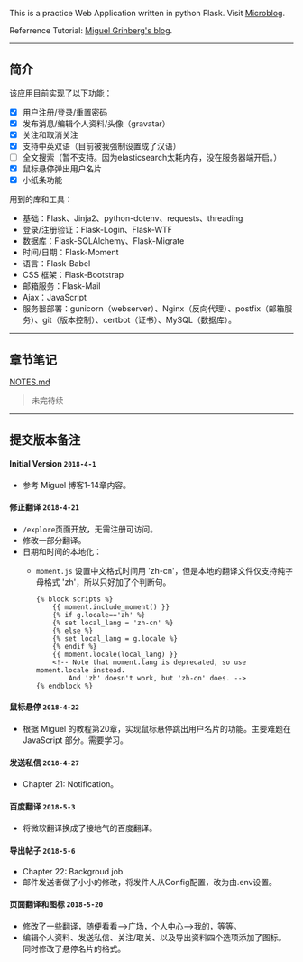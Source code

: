 This is a practice Web Application written in python Flask. Visit [Microblog](https://koya.chzcc.live/explore).

Referrence Tutorial: [Miguel Grinberg's blog](https://github.com/miguelgrinberg/microblog).

---

## 简介

该应用目前实现了以下功能：

- [x] 用户注册/登录/重置密码
- [x] 发布消息/编辑个人资料/头像（gravatar）
- [x] 关注和取消关注
- [x] 支持中英双语（目前被我强制设置成了汉语）
- [ ] 全文搜索（暂不支持。因为elasticsearch太耗内存，没在服务器端开启。）
- [x] 鼠标悬停弹出用户名片
- [x] 小纸条功能

用到的库和工具：

- 基础：Flask、Jinja2、python-dotenv、requests、threading
- 登录/注册验证：Flask-Login、Flask-WTF
- 数据库：Flask-SQLAlchemy、Flask-Migrate
- 时间/日期：Flask-Moment
- 语言：Flask-Babel
- CSS 框架：Flask-Bootstrap
- 邮箱服务：Flask-Mail
- Ajax：JavaScript
- 服务器部署：gunicorn（webserver）、Nginx（反向代理）、postfix（邮箱服务）、git（版本控制）、certbot（证书）、MySQL（数据库）。

---

## 章节笔记

[NOTES.md](./NOTES.md)
> 未完待续

---

## 提交版本备注

#### Initial Version `2018-4-1`

- 参考 Miguel 博客1-14章内容。

#### 修正翻译 `2018-4-21`

- `/explore`页面开放，无需注册可访问。
- 修改一部分翻译。
- 日期和时间的本地化：
    - `moment.js` 设置中文格式时间用 'zh-cn'，但是本地的翻译文件仅支持纯字母格式 'zh'，所以只好加了个判断句。
    
        ```
        {% block scripts %}
            {{ moment.include_moment() }}
            {% if g.locale=='zh' %}
            {% set local_lang = 'zh-cn' %}
            {% else %}
            {% set local_lang = g.locale %}
            {% endif %}
            {{ moment.locale(local_lang) }}
            <!-- Note that moment.lang is deprecated, so use moment.locale instead. 
                And 'zh' doesn't work, but 'zh-cn' does. -->
        {% endblock %}
        ```
#### 鼠标悬停 `2018-4-22`

- 根据 Miguel 的教程第20章，实现鼠标悬停跳出用户名片的功能。主要难题在 JavaScript 部分。需要学习。

#### 发送私信 `2018-4-27`

- Chapter 21: Notification。

#### 百度翻译 `2018-5-3`

- 将微软翻译换成了接地气的百度翻译。

#### 导出帖子 `2018-5-6`

- Chapter 22: Backgroud job
- 邮件发送者做了小小的修改，将发件人从Config配置，改为由.env设置。

#### 页面翻译和图标 `2018-5-20`

- 修改了一些翻译，随便看看-->广场，个人中心-->我的，等等。
- 编辑个人资料、发送私信、关注/取关、以及导出资料四个选项添加了图标。同时修改了悬停名片的格式。

